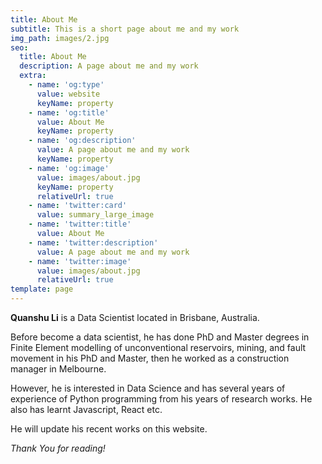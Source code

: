 ```yaml
---
title: About Me
subtitle: This is a short page about me and my work
img_path: images/2.jpg
seo:
  title: About Me
  description: A page about me and my work
  extra:
    - name: 'og:type'
      value: website
      keyName: property
    - name: 'og:title'
      value: About Me
      keyName: property
    - name: 'og:description'
      value: A page about me and my work
      keyName: property
    - name: 'og:image'
      value: images/about.jpg
      keyName: property
      relativeUrl: true
    - name: 'twitter:card'
      value: summary_large_image
    - name: 'twitter:title'
      value: About Me
    - name: 'twitter:description'
      value: A page about me and my work
    - name: 'twitter:image'
      value: images/about.jpg
      relativeUrl: true
template: page
---
```

**Quanshu Li** is a Data Scientist located in Brisbane, Australia. 

Before become a data scientist, he has done PhD and Master degrees in Finite Element modelling of unconventional reservoirs, mining, and fault movement in his PhD and Master, then he worked as a construction manager in Melbourne. 

However, he is interested in Data Science and has several years of experience of Python programming from his years of research works. He also has learnt Javascript, React etc.

He will update his recent works on this website.

*Thank You for reading!*
